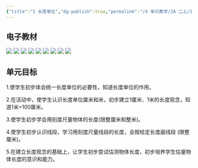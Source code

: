 ```yaml
---
{"title":"1 长度单位","dg-publish":true,"permalink":"/4 单元教学/2A 二上/1 长度单位/","dgPassFrontmatter":true,"noteIcon":""}
---
```



## 电子教材

<p class="grid-4">
	<img loading="lazy" decoding="async" src="https://download.pep.com.cn/xsxjc/22xjcsx21x/files/mobile/8.jpg">
	<img loading="lazy" decoding="async" src="https://download.pep.com.cn/xsxjc/22xjcsx21x/files/mobile/9.jpg">
	<img loading="lazy" decoding="async" src="https://download.pep.com.cn/xsxjc/22xjcsx21x/files/mobile/10.jpg">
	<img loading="lazy" decoding="async" src="https://download.pep.com.cn/xsxjc/22xjcsx21x/files/mobile/11.jpg">
	<img loading="lazy" decoding="async" src="https://download.pep.com.cn/xsxjc/22xjcsx21x/files/mobile/12.jpg">
	<img loading="lazy" decoding="async" src="https://download.pep.com.cn/xsxjc/22xjcsx21x/files/mobile/13.jpg">
	<img loading="lazy" decoding="async" src="https://download.pep.com.cn/xsxjc/22xjcsx21x/files/mobile/14.jpg">
	<img loading="lazy" decoding="async" src="https://download.pep.com.cn/xsxjc/22xjcsx21x/files/mobile/15.jpg">
	<img loading="lazy" decoding="async" src="https://download.pep.com.cn/xsxjc/22xjcsx21x/files/mobile/16.jpg">
</p>

## 单元目标

1.使学生初步体会统一长度单位的必要性，知道长度单位的作用。

2.在活动中，使学生认识长度单位厘米和米，初步建立1厘米、1米的长度观念，知道1米=100厘米。

3.使学生初步学会用刻度尺量物体的长度(限整厘米和整米)。

4.使学生初步认识线段，学习用刻度尺量线段的长度，会按给定长度画线段 (限整厘米)。

5.在建立长度观念的基础上，让学生初步尝试估测物体长度，初步培养学生估量物体长度的意识和能力。

